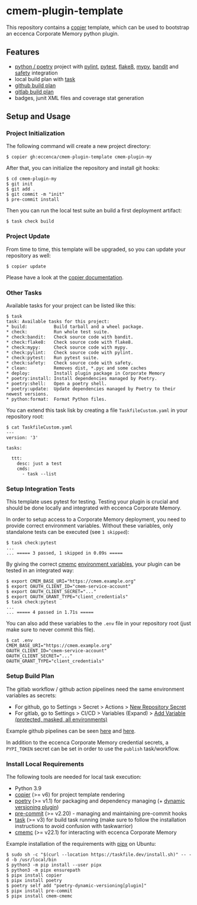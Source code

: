 # cmem-plugin-template

This repository contains a [copier](https://copier.readthedocs.io/) template, which can be used to bootstrap an eccenca Corporate Memory python plugin.

## Features

- [python / poetry](https://python-poetry.org/) project with [pylint](https://pylint.pycqa.org/), [pytest](https://www.pytest.org/), [flake8](https://flake8.pycqa.org/), [mypy](http://mypy-lang.org/), [bandit](https://bandit.readthedocs.io/) and [safety](https://pyup.io/safety/) integration
- local build plan with [task](https://taskfile.dev/)
- [github build plan](https://github.com/eccenca/cmem-plugin-template/tree/main/src/.github/workflows)
- [gitlab build plan](https://github.com/eccenca/cmem-plugin-template/blob/main/src/.gitlab-ci.yml)
- badges, junit XML files and coverage stat generation

## Setup and Usage

### Project Initialization

The following command will create a new project directory:
```shell-session
$ copier gh:eccenca/cmem-plugin-template cmem-plugin-my
```

After that, you can initialize the repository and install git hooks:
```shell-session
$ cd cmem-plugin-my
$ git init
$ git add .
$ git commit -m "init"
$ pre-commit install
```

Then you can run the local test suite an build a first deployment artifact:
```shell-session
$ task check build
```

### Project Update

From time to time, this template will be upgraded, so you can update your repository as well:
```shell-session
$ copier update
```

Please have a look at the [copier documentation](https://copier.readthedocs.io/en/stable/updating/).

### Other Tasks

Available tasks for your project can be listed like this:
```shell-session
$ task
task: Available tasks for this project:
* build:          Build tarball and a wheel package.
* check:          Run whole test suite.
* check:bandit:   Check source code with bandit.
* check:flake8:   Check source code with flake8.
* check:mypy:     Check source code with mypy.
* check:pylint:   Check source code with pylint.
* check:pytest:   Run pytest suite.
* check:safety:   Check source code with safety.
* clean:          Removes dist, *.pyc and some caches
* deploy: 		  Install plugin package in Corporate Memory
* poetry:install: Install dependencies managed by Poetry.
* poetry:shell:   Open a poetry shell.
* poetry:update:  Update dependencies managed by Poetry to their newest versions.
* python:format:  Format Python files.
```

You can extend this task lisk by creating a file `TaskfileCustom.yaml` in your repository root:

```shell-session
$ cat TaskfileCustom.yaml
---
version: '3'

tasks:

  ttt:
    desc: just a test
    cmds:
      - task --list
```


### Setup Integration Tests

This template uses pytest for testing.
Testing your plugin is crucial and should be done locally and integrated with eccenca Corporate Memory.

In order to setup access to a Corporate Memory deployment, you need to provide correct environment variables.
Without these variables, only standalone tests can be executed (see `1 skipped`):

```shell-session
$ task check:pytest
...
... ===== 3 passed, 1 skipped in 0.09s =====
```

By giving the correct [cmemc](https://eccenca.com/go/cmemc) [environment variables](https://documentation.eccenca.com/22.1/automate/cmemc-command-line-interface/installation-and-configuration/file-based-configuration/#configuration-variables), your plugin can be tested in an integrated way:

```shell-session
$ export CMEM_BASE_URI="https://cmem.example.org"
$ export OAUTH_CLIENT_ID="cmem-service-account"
$ export OAUTH_CLIENT_SECRET="..."
$ export OAUTH_GRANT_TYPE="client_credentials"
$ task check:pytest
...
... ===== 4 passed in 1.71s =====

```

You can also add these variables to the `.env` file in your repository root (just make sure to never commit this file).

```shell-session
$ cat .env
CMEM_BASE_URI="https://cmem.example.org"
OAUTH_CLIENT_ID="cmem-service-account"
OAUTH_CLIENT_SECRET="..."
OAUTH_GRANT_TYPE="client_credentials"
```

### Setup Build Plan

The gitlab workflow / github action pipelines need the same environment variables as secrets:

- For github, go to Settings > Secret > Actions > [New Repository Secret](https://docs.github.com/en/actions/security-guides/encrypted-secrets)
- For gitlab, go to Settings > CI/CD > Variables (Expand) > [Add Variable (protected, masked, all environments)](https://docs.gitlab.com/ee/ci/variables/)

Example github pipelines can be seen [here](https://github.com/eccenca/cmem-plugin-kafka/actions) and [here](https://github.com/eccenca/cmem-plugin-graphql/actions).

In addition to the eccenca Corporate Memory credential secrets, a `PYPI_TOKEN` secret can be set in order to use the `publish` task/workflow.

### Install Local Requirements

The following tools are needed for local task execution:

- Python 3.9
- [copier](https://copier.readthedocs.io/) (>= v6) for project template rendering
- [poetry](https://python-poetry.org/) (>= v1.1) for packaging and dependency managing (+ [dynamic versioning plugin](https://github.com/mtkennerly/poetry-dynamic-versioning))
- [pre-commit](https://pre-commit.com/) (>= v2.20) - managing and maintaining pre-commit hooks
- [task](https://taskfile.dev/) (>= v3) for build task running (make sure to follow the installation instructions to avoid confusion with taskwarrior)
- [cmemc](https://eccenca.com/go/cmemc) (>= v22.1) for interacting with eccenca Corporate Memory

Example installation of the requirements with [pipx](https://pypa.github.io/pipx/) on Ubuntu:

```
$ sudo sh -c "$(curl --location https://taskfile.dev/install.sh)" -- -d -b /usr/local/bin
$ python3 -m pip install --user pipx
$ python3 -m pipx ensurepath
$ pipx install copier
$ pipx install poetry
$ poetry self add "poetry-dynamic-versioning[plugin]"
$ pipx install pre-commit
$ pipx install cmem-cmemc
```

